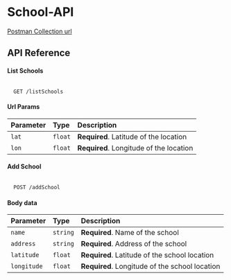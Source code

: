 
#  School-API

[Postman Collection url](https://www.postman.com/lemon8-2347/workspace/lemon-public/collection/33207851-7e99d0c4-a12d-4293-9a0b-b1aaa250d816?action=share&creator=33207851)


## API Reference

#### List Schools

```

  GET /listSchools

```
#### Url Params 
| Parameter | Type   | Description                              |
| :-------- | :----- | :--------------------------------------- |
| `lat`     | `float`| **Required**. Latitude of the location   |
| `lon`     | `float`| **Required**. Longitude of the location  |

#### Add School

```

  POST /addSchool

```
#### Body data 
| Parameter  | Type   | Description                                   |
| :--------- | :----- | :-------------------------------------------- |
| `name`     | `string` | **Required**. Name of the school             |
| `address`  | `string` | **Required**. Address of the school          |
| `latitude` | `float` | **Required**. Latitude of the school location|
| `longitude`| `float` | **Required**. Longitude of the school location|

